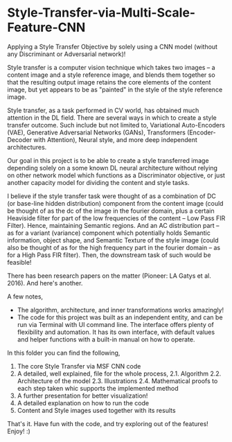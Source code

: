 # Style-Transfer-via-Multi-Scale-Feature-CNN
Applying a Style Transfer Objective by solely using a CNN model (without any Discriminant or Adversarial network)!

Style transfer is a computer vision technique which takes two images – a content image and a style reference image, and blends them together so that the resulting output image retains the core elements of the content image, but yet appears to be as "painted" in the style of the style reference image.

Style transfer, as a task performed in CV world, has obtained much attention in the DL field.
There are several ways in which to create a style transfer outcome. Such include but not limited to, Variational Auto-Encoders (VAE), Generative Adversarial Networks (GANs), Transformers (Encoder-Decoder with Attention), Neural style, and more deep independent architectures.

Our goal in this project is to be able to create a style transferred image depending solely on a some known DL neural architecture without relying on other network model which functions as a Discriminator objective, or just another capacity model for dividing the content and style tasks.

I believe if the style transfer task were thought of as a combination of DC (or base-line hidden distribution) component from the content image (could be thought of as the dc of the image in the fourier domain, plus a certain Heaviside filter for part of the low frequencies of the content – Low Pass FIR Filter). Hence, maintaining Semantic regions.
And an AC distribution part – as for a variant (variance) component which potentially holds Semantic information, object shape, and Semantic Texture of the style image (could also be thought of as for the high frequency part in the fourier domain – as for a High Pass FIR filter).
Then, the downstream task of such would be feasible!

There has been research papers on the matter (Pioneer: LA Gatys et al. 2016). And here's another.

A few notes,
* The algorithm, architecture, and inner transformations works amazingly!
* The code for this project was built as an independent entity, and can be run via Terminal with UI command line.
  The interface offers plenty of flexibility and automation.
  It has its own interface, with default values and helper functions with a built-in manual on how to operate.


In this folder you can find the following,
1. The core Style Transfer via MSF CNN code
2. A detailed, well explained, file for the whole process,
  2.1. Algorithm
  2.2. Architecture of the model
  2.3. Illustrations
  2.4. Mathematical proofs to each step taken whic supports the implemented method
3. A further presentation for better visualization!
4. A detailed explanation on how to run the code
5. Content and Style images used together with its results



That's it.
Have fun with the code, and try exploring out of the features!
Enjoy! :)
